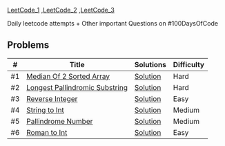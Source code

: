  [LeetCode_1](https://leetcode.com/problemset/top-100-liked-questions/) ,[LeetCode_2](https://leetcode.com/explore/featured/card/top-interview-questions-easy/) ,[LeetCode_3](https://leetcode.com/problemset/top-interview-questions/) <br/>

Daily leetcode attempts + Other important Questions on #100DaysOfCode

## Problems

|  #  |      Title     |   Solutions    | Difficulty        
|-----|----------------|---------------|-------------
|#1|[Median Of 2 Sorted Array](https://leetcode.com/problems/median-of-two-sorted-arrays/)|[Solution](../master/solutions/1.cpp) |Hard
|#2|[Longest Pallindromic Substring](https://www.geeksforgeeks.org/longest-palindrome-substring-set-1/)|[Solution](../master/solutions/2.cpp) |Hard
|#3|[Reverse Integer](https://leetcode.com/problems/reverse-integer/)|[Solution](../master/solutions/3.cpp) |Easy
|#4|[String to Int](https://leetcode.com/problems/string-to-integer-atoi)|[Solution](../master/solutions/4.cpp) |Medium
|#5|[Pallindrome Number](https://leetcode.com/problems/palindrome-number/)|[Solution](../master/solutions/5.cpp) |Medium
|#6|[Roman to Int](https://leetcode.com/problems/roman-to-integer)|[Solution](../master/solutions/6.cpp) |Easy


